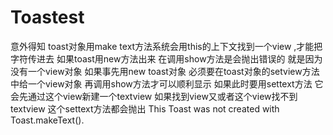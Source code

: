 # Toastest
意外得知 toast对象用make text方法系统会用this的上下文找到一个view ,才能把字符传进去 如果toast用new方法出来 在调用show方法是会抛出错误的 就是因为没有一个view对象 如果事先用new toast对象 必须要在toast对象的setview方法中给一个view对象 再调用show方法才可以顺利显示 如果此时要用settext方法 它会先通过这个view新建一个textview 如果找到view又或者这个view找不到textview 这个settext方法都会抛出
This Toast was not created with Toast.makeText().

